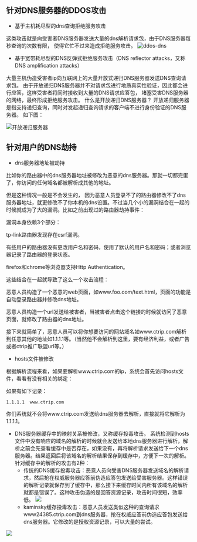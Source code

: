 
## 针对DNS服务器的DDOS攻击
* 基于主机耗尽型的dns查询拒绝服务攻击

这类攻击就是向受害者DNS服务器发送大量的dns解析请求包，由于DNS服务器每秒查询的次数有限，
使得它忙不过来造成拒绝服务攻击。
![ddos-dns](http://image.3001.net/images/20131112/13842244035946.png!small)


* 基于宽带耗尽型的DNS反弹式拒绝服务攻击（DNS reflector attacks，又称DNS amplification attacks）

大量主机伪造受害者ip向互联网上的大量开放式递归DNS服务器发送DNS查询请求包。
由于开放递归DNS服务器并不对请求包进行地质真实性验证，因此都会进行应答，这样受害者将同时接收到大量的DNS请求应答包，
堵塞受害DNS服务器的网络，最终形成拒绝服务攻击。
什么是开放递归DNS服务器？
开放递归服务器是指支持递归查询，同时对发起递归查询请求的客户端不进行身份验证的DNS服务器。
如下图：

![开放递归服务器](http://image.3001.net/images/20131112/13842244234136.png!small)


## 针对用户的DNS劫持

* dns服务器地址被劫持

比如你的路由器中的dns服务器地址被修改为恶意的dns服务器。那就一切都完蛋了，你访问的任何域名都被解析成其他的地址。

但是这种情况一般是不会发生的， 因为恶意人员登录不了的路由器修改不了dns服务器地址，就更修改不了你本机的dns设置。不过当几个小的漏洞结合在一起的时候就成为了大的漏洞。比如之前出现过的路由器劫持事件：

漏洞本身依赖3个部分：

tp-link路由器发现存在csrf漏洞。

有些用户的路由器没有更改用户名和密码，使用了默认的用户名和密码；或者浏览器记录了路由器的登录状态。

firefox和chrome等浏览器支持Http Authentication。

这些结合在一起就导致了这么一个攻击流程：

恶意人员构造了一个恶意的web页面，如www.foo.com/text.html，页面的功能是自动登录路由器并修改dns地址。

恶意人员构造一个url发送给被害者，当被害者点击这个链接的时候就访问了恶意页面，就修改了路由器的dns地址。

接下来就简单了，恶意人员可以将你想要访问的网站域名如www.ctrip.com解析到任意其他的地址如1.1.1.1等。（当然他不会解析到这里，要有经济利益，或者广告或者ctrip推广联盟url等。）


* hosts文件被修改

根据解析流程来看，如果要解析www.ctrip.com的ip，系统会首先访问hosts文件，看看有没有相关的绑定：

如果有如下记录：

    1.1.1.1  www.ctrip.com

你们系统就不会将www.ctrip.com发送给dns服务器去解析，直接就将它解析为1.1.1.1。

* DNS服务器缓存中的映射关系被修改，又称缓存投毒攻击。
系统检测到hosts文件中没有响应的域名的解析的时候就会发送给本地dns服务器进行解析，解析之前会先查看缓存中是否存在，如果没有，再将解析请求发送给下一个dns服务器。结果返回后将该域名的解析结果保存到缓存中，方便下一次的解析。
针对缓存中的解析的攻击有2种：
  +  传统的DNS缓存投毒攻击：恶意人员向受害DNS服务器发送域名的解析请求，然后抢在权威服务器应答前伪造应答包发送给受害服务器。这样错误的解析记录就保存到了缓存中，那么接下来缓存时间内所有该域名的解析就都是错误了。这种攻击伪造的是回答资源记录，攻击时间很短，效率低。
![](http://image.3001.net/images/20131112/13842244472410.png!small)
  + kaminsky缓存投毒攻击：恶意人员发送类似这种的查询请求www24385.ctrip.com到dns服务器，抢在权威应答前伪造应答包发送给dns服务器。它修改的是授权资源记录，可以大量的尝试。

![](http://image.3001.net/images/20131112/13842244599179.png!small)


